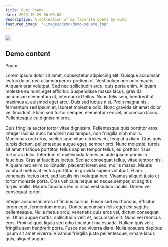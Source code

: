 ```yaml
---
title: Rumi Poems
date: 2023-10-29 00:00:00
description: A collection of my favorite poems by Rumi
featured_image: '/images/demo/demo-square.jpg'
---
```


![](/images/demo/demo-landscape.jpg)

## Demo content

Poem

 Lorem ipsum dolor sit amet, consectetur adipiscing elit. Quisque accumsan lectus dolor, nec ullamcorper ex pretium et. Vestibulum nec odio mauris. Aliquam erat volutpat. Sed nec sollicitudin arcu, quis porta enim. Aliquam molestie eu nunc eget efficitur. Suspendisse massa lacus, gravida accumsan elementum ut, interdum id tellus. Nunc felis sem, hendrerit ut maximus a, euismod eget arcu. Duis sed luctus nisi. Proin magna nisi, fermentum sed ipsum et, laoreet molestie odio. Nunc gravida sit amet dolor vel tincidunt. Etiam sed tortor semper, elementum ex vel, accumsan lacus. Pellentesque eu dignissim eros.

Duis fringilla auctor tortor vitae dignissim. Pellentesque quis porttitor eros. Integer lacinia nunc hendrerit nisi tempus, non fringilla nibh mollis. Maecenas orci eros, scelerisque vitae ultricies eu, feugiat a diam. Cras quis turpis dictum, pellentesque augue eget, semper orci. Nunc molestie, turpis sit amet tristique porttitor, tellus sapien tempor tellus, eu porttitor risus tortor ac dolor. Interdum et malesuada fames ac ante ipsum primis in faucibus. Cras at faucibus lectus. Sed ac consequat tellus, vitae tempor nisl. Aliquam nec enim sollicitudin, placerat lorem sed, mollis massa. Mauris volutpat metus at lectus porttitor, in gravida sapien volutpat. Etiam venenatis lectus orci, sed iaculis nisi volutpat nec. Vivamus aliquet justo ut tortor molestie porta. Cras vehicula neque ac neque semper, ut sagittis turpis mollis. Mauris faucibus leo in risus vestibulum iaculis. Donec vel consequat tortor.

Integer accumsan eros ut finibus cursus. Fusce sed ex rhoncus, efficitur lorem eget, fermentum metus. Donec accumsan felis eget est sagittis pellentesque. Nulla metus arcu, venenatis quis eros vel, dictum consequat mi. Ut ac augue mattis, sollicitudin velit et, accumsan elit. Nunc vel rhoncus eros. Proin aliquet ligula sed odio tincidunt malesuada. Nullam quis velit fringilla sem hendrerit porta. Fusce nec viverra diam. Nulla posuere dapibus ipsum sit amet viverra. Vivamus fringilla justo pellentesque, ornare lacus quis, aliquet augue. 
